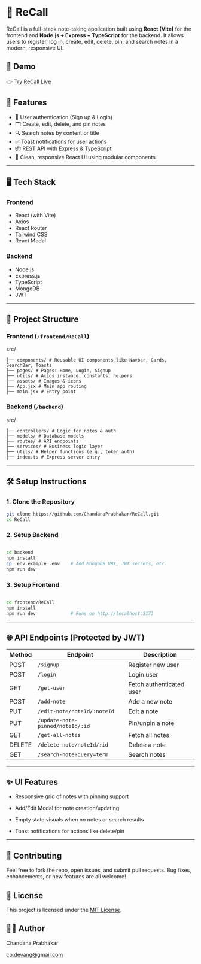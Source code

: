 # 📝 ReCall

ReCall is a full-stack note-taking application built using **React (Vite)** for the frontend and **Node.js + Express + TypeScript** for the backend. It allows users to register, log in, create, edit, delete, pin, and search notes in a modern, responsive UI.

## 🔗 Demo

👉 [Try ReCall Live](https://recall-note.netlify.app)

## 🚀 Features

- 🔐 User authentication (Sign up & Login)
- 🗂 Create, edit, delete, and pin notes
- 🔍 Search notes by content or title
- ✅ Toast notifications for user actions
- 📦 REST API with Express & TypeScript
- 🧼 Clean, responsive React UI using modular components

---

## 🖥 Tech Stack

### Frontend
- React (with Vite)
- Axios
- React Router
- Tailwind CSS
- React Modal

### Backend
- Node.js
- Express.js
- TypeScript
- MongoDB 
- JWT 

---

## 📁 Project Structure

### Frontend (`/frontend/ReCall`)

src/

    ├── components/ # Reusable UI components like Navbar, Cards, SearchBar, Toasts
    ├── pages/ # Pages: Home, Login, Signup   
    ├── utils/ # Axios instance, constants, helpers
    ├── assets/ # Images & icons
    ├── App.jsx # Main app routing
    ├── main.jsx # Entry point


### Backend (`/backend`)

src/

    ├── controllers/ # Logic for notes & auth
    ├── models/ # Database models
    ├── routes/ # API endpoints
    ├── services/ # Business logic layer
    ├── utils/ # Helper functions (e.g., token auth)
    ├── index.ts # Express server entry
    

---

## 🛠️ Setup Instructions

### 1. Clone the Repository

```bash
git clone https://github.com/ChandanaPrabhakar/ReCall.git
cd ReCall

```

### 2. Setup Backend

```bash

cd backend
npm install
cp .env.example .env    # Add MongoDB URI, JWT secrets, etc.
npm run dev            

```

### 3. Setup Frontend

```bash

cd frontend/ReCall
npm install
npm run dev             # Runs on http://localhost:5173

```
---

## 🌐 API Endpoints (Protected by JWT)

| Method | Endpoint                         | Description              |
| ------ | -------------------------------- | ------------------------ |
| POST   | `/signup`                        | Register new user        |
| POST   | `/login`                         | Login user               |
| GET    | `/get-user`                      | Fetch authenticated user |
| POST   | `/add-note`                      | Add a new note           |
| PUT    | `/edit-note/noteId/:noteId`      | Edit a note              |
| PUT    | `/update-note-pinned/noteId/:id` | Pin/unpin a note         |
| GET    | `/get-all-notes`                 | Fetch all notes          |
| DELETE | `/delete-note/noteId/:id`        | Delete a note            |
| GET    | `/search-note?query=term`        | Search notes             |

---

## ✨ UI Features

- Responsive grid of notes with pinning support

- Add/Edit Modal for note creation/updating

- Empty state visuals when no notes or search results

- Toast notifications for actions like delete/pin

---

## 🤝 Contributing

Feel free to fork the repo, open issues, and submit pull requests. Bug fixes, enhancements, or new features are all welcome!

## 📄 License

This project is licensed under the [MIT License](LICENSE).

## 👨‍💻 Author

Chandana Prabhakar

cp.devang@gmail.com
